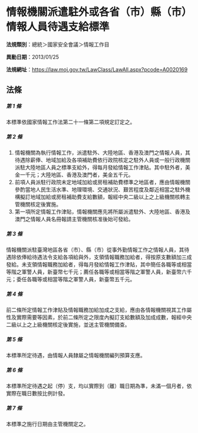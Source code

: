 # 情報機關派遣駐外或各省（市）縣（市）情報人員待遇支給標準

**法規類別**：總統＞國家安全會議＞情報工作目

**異動日期**：2013/01/25  

**法規網址**：https://law.moj.gov.tw/LawClass/LawAll.aspx?pcode=A0020169





## 法條
##### 第 1 條
本標準依國家情報工作法第二十一條第二項規定訂定之。

##### 第 2 條
1. 情報機關為執行情報工作，派遣駐外、大陸地區、香港及澳門之情報人員，其待遇除薪俸、地域加給及各項補助費依行政院核定之駐外人員或一般行政機關派駐大陸地區人員之標準支給外，得每月發給情報工作津貼。其中駐外者，美金一千元；大陸地區、香港及澳門者，美金五千元。
1. 前項人員派駐行政院未定地域加給或房租補助費標準之地區者，應由情報機關參酌當地人民生活水準、地理環境、交通狀況、艱苦程度及鄰近相當之駐外機構擬訂地域加給或房租補助費支給數額，報經中央二級以上之上級機關核轉主管機關核定後實施。
1. 第一項所定情報工作津貼，情報機關應先將所屬派遣駐外、大陸地區、香港及澳門之情報人員名冊報請主管機關核准後始可發給。

##### 第 3 條
情報機關派駐臺灣地區各省（市）、縣（市）從事外勤情報工作之情報人員，其待遇除依俸給待遇法令支給各項給與外，支領情報職務加給者，得按原支數額加三成發給。未支領情報職務加給者，得每月發給情報工作津貼，其中簡任各職等或相當等階之軍警人員，新臺幣七千元；薦任各職等或相當等階之軍警人員，新臺幣六千元；委任各職等或相當等階之軍警人員，新臺幣五千元。

##### 第 4 條
前二條所定情報工作津貼及情報職務加給加成之支給，應由各情報機關視其工作屬性及實際需要等因素，於前二條所定之限度內擬訂支給數額及加成成數，報經中央二級以上之上級機關核定後實施，並送主管機關備查。

##### 第 5 條
本標準所定待遇，由情報人員隸屬之情報機關編列預算支應。

##### 第 6 條
本標準所定待遇之起（停）支，均以實際到（離）職日期為準，未滿一個月者，依實際在職日數按比例計發。

##### 第 7 條
本標準之施行日期由主管機關定之。


